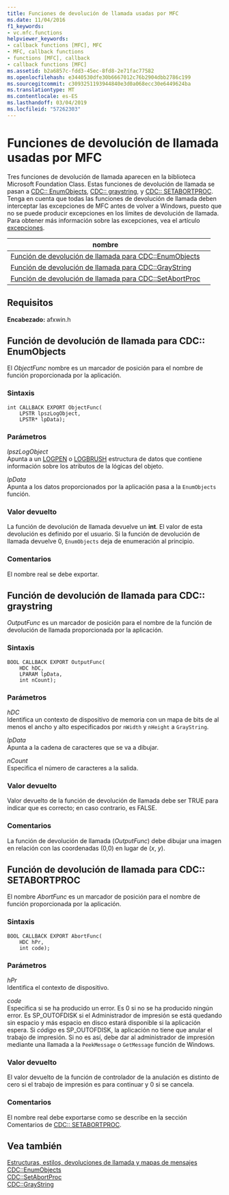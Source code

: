 ```yaml
---
title: Funciones de devolución de llamada usadas por MFC
ms.date: 11/04/2016
f1_keywords:
- vc.mfc.functions
helpviewer_keywords:
- callback functions [MFC], MFC
- MFC, callback functions
- functions [MFC], callback
- callback functions [MFC]
ms.assetid: b2a6857c-fdd3-45ec-8fd8-2e71fac77582
ms.openlocfilehash: e3440530dfe30b6667012c76b2904dbb2786c199
ms.sourcegitcommit: c3093251193944840e3d0a068ecc30e6449624ba
ms.translationtype: MT
ms.contentlocale: es-ES
ms.lasthandoff: 03/04/2019
ms.locfileid: "57262303"
---
```

# <a name="callback-functions-used-by-mfc"></a>Funciones de devolución de llamada usadas por MFC

Tres funciones de devolución de llamada aparecen en la biblioteca Microsoft Foundation Class. Estas funciones de devolución de llamada se pasan a [CDC:: EnumObjects](../../mfc/reference/cdc-class.md#enumobjects), [CDC:: graystring](../../mfc/reference/cdc-class.md#graystring), y [CDC:: SETABORTPROC](../../mfc/reference/cdc-class.md#setabortproc). Tenga en cuenta que todas las funciones de devolución de llamada deben interceptar las excepciones de MFC antes de volver a Windows, puesto que no se puede producir excepciones en los límites de devolución de llamada. Para obtener más información sobre las excepciones, vea el artículo [excepciones](../../mfc/exception-handling-in-mfc.md).

|nombre||
|----------|-----------------|
|[Función de devolución de llamada para CDC::EnumObjects](#enum_objects)||
|[Función de devolución de llamada para CDC::GrayString](#graystring)||
|[Función de devolución de llamada para CDC::SetAbortProc](#setabortproc)||

## <a name="requirements"></a>Requisitos

**Encabezado:** afxwin.h

## <a name="enum_objects"></a> Función de devolución de llamada para CDC:: EnumObjects

El *ObjectFunc* nombre es un marcador de posición para el nombre de función proporcionada por la aplicación.

### <a name="syntax"></a>Sintaxis

```
int CALLBACK EXPORT ObjectFunc(
    LPSTR lpszLogObject,
    LPSTR* lpData);
```

### <a name="parameters"></a>Parámetros

*lpszLogObject*<br/>
Apunta a un [LOGPEN](/windows/desktop/api/Wingdi/ns-wingdi-taglogpen) o [LOGBRUSH](/windows/desktop/api/wingdi/ns-wingdi-taglogbrush) estructura de datos que contiene información sobre los atributos de la lógicas del objeto.

*lpData*<br/>
Apunta a los datos proporcionados por la aplicación pasa a la `EnumObjects` función.

### <a name="return-value"></a>Valor devuelto

La función de devolución de llamada devuelve un **int**. El valor de esta devolución es definido por el usuario. Si la función de devolución de llamada devuelve 0, `EnumObjects` deja de enumeración al principio.

### <a name="remarks"></a>Comentarios

El nombre real se debe exportar.

## <a name="graystring"></a>  Función de devolución de llamada para CDC:: graystring

*OutputFunc* es un marcador de posición para el nombre de la función de devolución de llamada proporcionada por la aplicación.

### <a name="syntax"></a>Sintaxis

```
BOOL CALLBACK EXPORT OutputFunc(
    HDC hDC,
    LPARAM lpData,
    int nCount);
```

### <a name="parameters"></a>Parámetros

*hDC*<br/>
Identifica un contexto de dispositivo de memoria con un mapa de bits de al menos el ancho y alto especificados por `nWidth` y `nHeight` a `GrayString`.

*lpData*<br/>
Apunta a la cadena de caracteres que se va a dibujar.

*nCount*<br/>
Especifica el número de caracteres a la salida.

### <a name="return-value"></a>Valor devuelto

Valor devuelto de la función de devolución de llamada debe ser TRUE para indicar que es correcto; en caso contrario, es FALSE.

### <a name="remarks"></a>Comentarios

La función de devolución de llamada (*OutputFunc*) debe dibujar una imagen en relación con las coordenadas (0,0) en lugar de (*x*, *y*).

## <a name="setabortproc"></a>  Función de devolución de llamada para CDC:: SETABORTPROC

El nombre *AbortFunc* es un marcador de posición para el nombre de función proporcionada por la aplicación.

### <a name="syntax"></a>Sintaxis

```
BOOL CALLBACK EXPORT AbortFunc(
    HDC hPr,
    int code);
```

### <a name="parameters"></a>Parámetros

*hPr*<br/>
Identifica el contexto de dispositivo.

*code*<br/>
Especifica si se ha producido un error. Es 0 si no se ha producido ningún error. Es SP_OUTOFDISK si el Administrador de impresión se está quedando sin espacio y más espacio en disco estará disponible si la aplicación espera. Si *código* es SP_OUTOFDISK, la aplicación no tiene que anular el trabajo de impresión. Si no es así, debe dar al administrador de impresión mediante una llamada a la `PeekMessage` o `GetMessage` función de Windows.

### <a name="return-value"></a>Valor devuelto

El valor devuelto de la función de controlador de la anulación es distinto de cero si el trabajo de impresión es para continuar y 0 si se cancela.

### <a name="remarks"></a>Comentarios

El nombre real debe exportarse como se describe en la sección Comentarios de [CDC:: SETABORTPROC](../../mfc/reference/cdc-class.md#setabortproc).

## <a name="see-also"></a>Vea también

[Estructuras, estilos, devoluciones de llamada y mapas de mensajes](structures-styles-callbacks-and-message-maps.md)<br/>
[CDC::EnumObjects](../../mfc/reference/cdc-class.md#enumobjects)<br/>
[CDC::SetAbortProc](../../mfc/reference/cdc-class.md#setabortproc)<br/>
[CDC::GrayString](../../mfc/reference/cdc-class.md#graystring)
